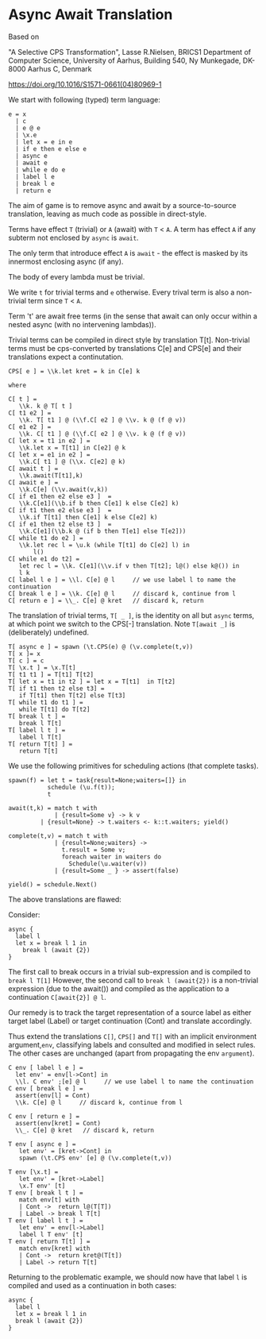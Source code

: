 # Async Await Translation

Based on 

"A Selective CPS Transformation",
Lasse R.Nielsen, BRICS1
Department of Computer Science, University of Aarhus, Building 540, Ny Munkegade, DK-8000 Aarhus C, Denmark

https://doi.org/10.1016/S1571-0661(04)80969-1

We start with following (typed) term language:

```
e = x
  | c
  | e @ e
  | \x.e
  | let x = e in e
  | if e then e else e
  | async e
  | await e
  | while e do e
  | label l e
  | break l e
  | return e
```

The aim of game is to remove async and await by a source-to-source translation, leaving as much code as possible in direct-style.

Terms have effect `T` (trivial) or `A` (await) with `T` < `A`. A term has effect `A` if any subterm not enclosed by `async` is `await`. 

The only term that introduce effect `A` is `await` - the effect is masked by its innermost enclosing async (if any).

The body of every lambda must be trivial.

We write `t` for trivial terms and `e` otherwise. Every trival term is also a non-trivial term since `T` < `A`.

Term 't' are await free terms (in the sense that await can only occur within a nested async (with no intervening lambdas)).

Trivial terms can be compiled in direct style by translation T[t].
Non-trivial terms must be cps-converted by translations C[e] and CPS[e] and their translations expect a continutation.

```
CPS[ e ] = \\k.let kret = k in C[e] k

where

C[ t ] =
   \\k. k @ T[ t ]
C[ t1 e2 ] =
   \\k. T[ t1 ] @ (\\f.C[ e2 ] @ \\v. k @ (f @ v))
C[ e1 e2 ] =
   \\k. C[ t1 ] @ (\\f.C[ e2 ] @ \\v. k @ (f @ v))
C[ let x = t1 in e2 ] =
   \\k.let x = T[t1] in C[e2] @ k
C[ let x = e1 in e2 ] =
   \\k.C[ t1 ] @ (\\x. C[e2] @ k)
C[ await t ] =
   \\k.await(T[t1],k)
C[ await e ] =
   \\k.C[e] (\\v.await(v,k))
C[ if e1 then e2 else e3 ]  =
   \\k.C[e1](\\b.if b then C[e1] k else C[e2] k)
C[ if t1 then e2 else e3 ]  =
   \\k.if T[t1] then C[e1] k else C[e2] k)
C[ if e1 then t2 else t3 ]  =
   \\k.C[e1](\\b.k @ (if b then T[e1] else T[e2]))
C[ while t1 do e2 ] =
   \\k.let rec l = \u.k (while T[t1] do C[e2] l) in
       l()
C[ while e1 do t2] =
   let rec l = \\k. C[e1](\\v.if v then T[t2]; l@() else k@()) in
   l k
C[ label l e ] = \\l. C[e] @ l	   // we use label l to name the continuation
C[ break l e ] = \\k. C[e] @ l     // discard k, continue from l
C[ return e ] = \\_. C[e] @ kret   // discard k, return
```

The translation of trivial terms, `T[ _ ]`, is the identity on all but ```async``` terms, at which point we switch to the CPS[-] translation.
Note `T[await _]` is (deliberately) undefined.

```
T[ async e ] = spawn (\t.CPS(e) @ (\v.complete(t,v))
T[ x ]= x
T[ c ] = c
T[ \x.t ] = \x.T[t]
T[ t1 t1 ] = T[t1] T[t2]
T[ let x = t1 in t2 ] = let x = T[t1]  in T[t2] 
T[ if t1 then t2 else t3] =
   if T[t1] then T[t2] else T[t3]
T[ while t1 do t1 ] =
   while T[t1] do T[t2]
T[ break l t ] =
   break l T[t]
T[ label l t ] =
   label l T[t]
T[ return T[t] ] =
   return T[t]
```

We use the following primitives for scheduling actions (that complete tasks).

```               
spawn(f) = let t = task{result=None;waiters=[]} in
           schedule (\u.f(t));
           t

await(t,k) = match t with
             | {result=Some v} -> k v
	     | {result=None} -> t.waiters <- k::t.waiters; yield()

complete(t,v) = match t with
             | {result=None;waiters} ->
               t.result = Some v;
               foreach waiter in waiters do
                 Schedule(\u.waiter(v))
             | {result=Some _ } -> assert(false) 

yield() = schedule.Next()
```

The above translations are flawed:

Consider:

```
async { 
  label l 
  let x = break l 1 in
	break l (await {2})
}
```

The first call to break occurs in a trivial sub-expression and is compiled to `break l T[1]`
However, the second call to `break l (await{2})` is a non-trivial expression (due to the await()) and compiled as the application to a continuation `C[await{2}] @ l`.

Our remedy is to track the target representation of a source label as either target label (Label) or target continuation (Cont) and
translate accordingly.

Thus extend the translations `C[]`, `CPS[]` and `T[]` with an implicit environment argument,`env`, classifying labels and
consulted and modified in select rules. The other cases are unchanged (apart from propagating the env `argument`).

```
C env [ label l e ] =
  let env' = env[l->Cont] in
  \\l. C env' ;[e] @ l	   // we use label l to name the continuation
C env [ break l e ] =
  assert(env[l] = Cont)
  \\k. C[e] @ l     // discard k, continue from l
  
C env [ return e ] =
  assert(env[kret] = Cont)
  \\_. C[e] @ kret   // discard k, return

T env [ async e ] =
   let env' = [kret->Cont] in
   spawn (\t.CPS env' [e] @ (\v.complete(t,v))

T env [\x.t] =
   let env' = [kret->Label]
   \x.T env' [t]
T env [ break l t ] =
   match env[t] with
   | Cont ->  return l@(T[T])
   | Label -> break l T[t]
T env [ label l t ] =
   let env' = env[l->Label]
   label l T env' [t]
T env [ return T[t] ] =
   match env[kret] with
   | Cont ->  return kret@(T[t])
   | Label -> return T[t]
```


Returning to the problematic example, we should now have that label `l` is compiled and used as a continuation in both cases:

```
async { 
  label l 
  let x = break l 1 in
  break l (await {2})
}
```
